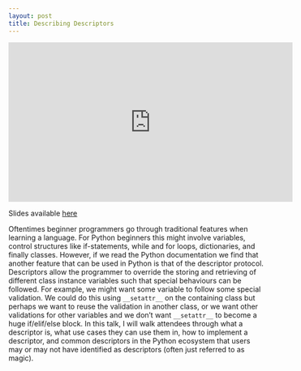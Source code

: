 ```yaml
---
layout: post
title: Describing Descriptors
---
```


<iframe width="560" height="315" src="https://www.youtube.com/embed/lmcgtUw5djw" frameborder="0" allowfullscreen></iframe>

Slides available [here](https://speakerdeck.com/mattjegan/describing-descriptors)

Oftentimes beginner programmers go through traditional features when learning a language. For Python beginners this might involve variables, control structures like if-statements, while and for loops, dictionaries, and finally classes. However, if we read the Python documentation we find that another feature that can be used in Python is that of the descriptor protocol. Descriptors allow the programmer to override the storing and retrieving of different class instance variables such that special behaviours can be followed. For example, we might want some variable to follow some special validation. We could do this using `__setattr__` on the containing class but perhaps we want to reuse the validation in another class, or we want other validations for other variables and we don’t want `__setattr__` to become a huge if/elif/else block. In this talk, I will walk attendees through what a descriptor is, what use cases they can use them in, how to implement a descriptor, and common descriptors in the Python ecosystem that users may or may not have identified as descriptors (often just referred to as magic).